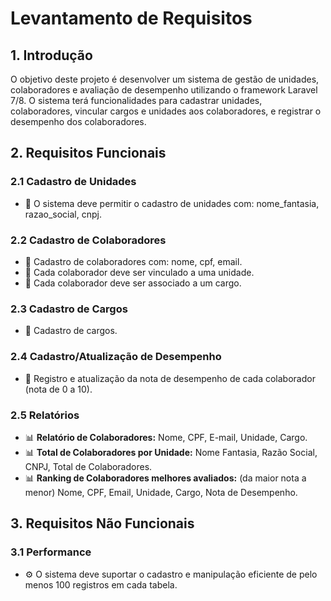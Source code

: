 # Levantamento de Requisitos

## 1. Introdução
O objetivo deste projeto é desenvolver um sistema de gestão de unidades, colaboradores e avaliação de desempenho utilizando o framework Laravel 7/8. O sistema terá funcionalidades para cadastrar unidades, colaboradores, vincular cargos e unidades aos colaboradores, e registrar o desempenho dos colaboradores.

## 2. Requisitos Funcionais

### 2.1 Cadastro de Unidades
- 📝 O sistema deve permitir o cadastro de unidades com: nome_fantasia, razao_social, cnpj.

### 2.2 Cadastro de Colaboradores
- 📝 Cadastro de colaboradores com: nome, cpf, email.
- 🔗 Cada colaborador deve ser vinculado a uma unidade.
- 🔗 Cada colaborador deve ser associado a um cargo.

### 2.3 Cadastro de Cargos
- 📝 Cadastro de cargos.

### 2.4 Cadastro/Atualização de Desempenho
- 📝 Registro e atualização da nota de desempenho de cada colaborador (nota de 0 a 10).

### 2.5 Relatórios
- 📊 **Relatório de Colaboradores:** Nome, CPF, E-mail, Unidade, Cargo.
- 📊 **Total de Colaboradores por Unidade:** Nome Fantasia, Razão Social, CNPJ, Total de Colaboradores.
- 📊 **Ranking de Colaboradores melhores avaliados:** (da maior nota a menor) Nome, CPF, Email, Unidade, Cargo, Nota de Desempenho.

## 3. Requisitos Não Funcionais

### 3.1 Performance
- ⚙️ O sistema deve suportar o cadastro e manipulação eficiente de pelo menos 100 registros em cada tabela.
